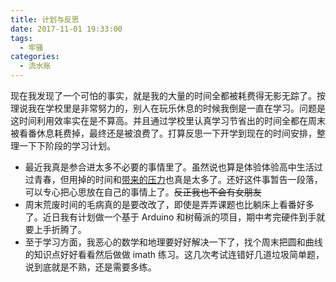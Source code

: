 ```yaml
---
title: 计划与反思
date: 2017-11-01 19:33:00
tags:
  - 牢骚
categories:
  - 流水账
---
```


现在我发现了一个可怕的事实，就是我的大量的时间全都被耗费得无影无踪了。按理说我在学校里是非常努力的，别人在玩乐休息的时候我倒是一直在学习。问题是这时间利用效率实在是不算高。并且通过学校里认真学习节省出的时间全都在周末被看番休息耗费掉，最终还是被浪费了。打算反思一下开学到现在的时间安排，整理一下下阶段的学习计划。

<!-- more -->

* 最近我真是参合进太多不必要的事情里了。虽然说也算是体验体验高中生活过过青春，但用掉的时间和[带来的压力](https://lightquantum.xyz/jin-ri-de-fan-nao/)也真是太多了。还好这件事暂告一段落，可以专心把心思放在自己的事情上了。~~反正我也不会有女朋友~~
* 周末荒废时间的毛病真的是要改改了，即使是弄弄课题也比躺床上看番好多了。近日我有计划做一个基于 Arduino 和树莓派的项目，期中考完硬件到手就要上手折腾了。
* 至于学习方面，我恶心的数学和地理要好好解决一下了，找个周末把圆和曲线的知识点好好看看然后做做 imath 练习。这几次考试连错好几道垃圾简单题，说到底就是不熟，还是需要多练。
